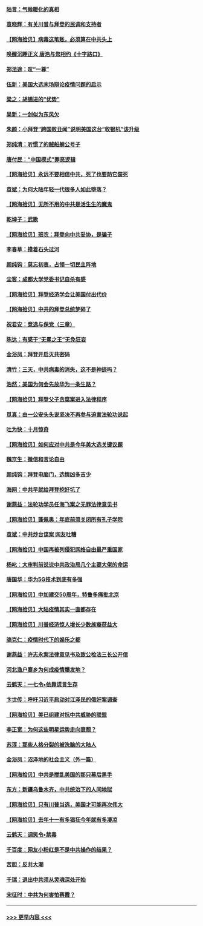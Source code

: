 #### [陆言：气候暖化的真相](../pages/nsc993/n12501183.md?t=10260651) 
#### [袁晓辉：有关川普与拜登的民调和支持者](../pages/nsc993/n12500433.md?t=10260651) 
#### [【网海拾贝】病毒这笔账，必须算在中共头上](../pages/nsc993/n12500320.md?t=10260651) 
#### [唤醒沉睡正义 唐浩与您相约《十字路口》](../pages/nsc993/n12497980.md?t=10260651) 
#### [郑法途：叹“一尊”](../pages/nsc993/n12498837.md?t=10260651) 
#### [伍新：美国大选末场辩论疫情问题的启示](../pages/nsc993/n12498829.md?t=10260651) 
#### [梁之：胡锡进的“优势”](../pages/nsc993/n12498780.md?t=10260651) 
#### [吴新：一剑似为东风欠](../pages/nsc993/n12498772.md?t=10260651) 
#### [朱颜：小拜登“跨国败丑闻”说明美国这台“收银机”该升级](../pages/nsc993/n12498731.md?t=10260651) 
#### [郑纯清：听惯了的贼船艄公号子](../pages/nsc993/n12498721.md?t=10260651) 
#### [唐付民：“中国模式”罪恶逻辑](../pages/nsc993/n12498310.md?t=10260651) 
#### [【网海拾贝】永远不要相信中共，死了也要防它装死](../pages/nsc993/n12498162.md?t=10260651) 
#### [袁斌：为何大陆年轻一代很多人如此堕落？](../pages/nsc993/n12495696.md?t=10260651) 
#### [【网海拾贝】无所不用的中共是活生生的魔鬼](../pages/nsc993/n12495621.md?t=10260651) 
#### [乾坤子：武歌](../pages/nsc993/n12493391.md?t=10260651) 
#### [【网海拾贝】班农：拜登向中共妥协，是骗子](../pages/nsc993/n12492877.md?t=10260651) 
#### [李春草：摸着石头过河](../pages/nsc993/n12491121.md?t=10260651) 
#### [颜纯钩：莫忘初衷，占领一切民主阵地](../pages/nsc993/n12490965.md?t=10260651) 
#### [尘客：成都大学党委书记自杀有感](../pages/nsc993/n12490950.md?t=10260651) 
#### [【网海拾贝】拜登经济学会让美国付出代价](../pages/nsc993/n12489662.md?t=10260651) 
#### [【网海拾贝】中共的拜登总统梦碎了](../pages/nsc993/n12487896.md?t=10260651) 
#### [祝君安：竞选与保党（三章）](../pages/nsc993/n12487258.md?t=10260651) 
#### [陈达：有感于“无冕之王”无免狂妄](../pages/nsc993/n12485133.md?t=10260651) 
#### [金浴凤：拜登开启灭共密码](../pages/nsc993/n12485125.md?t=10260651) 
#### [清竹：三天，中共病毒的消失，这不是神迹吗？](../pages/nsc993/n12485027.md?t=10260651) 
#### [浩然：美国为何会先放华为一条生路？](../pages/nsc993/n12484997.md?t=10260651) 
#### [【网海拾贝】拜登父子贪腐案进入法律程序](../pages/nsc993/n12484957.md?t=10260651) 
#### [觅真：由一公安头头说坚决不再参与迫害法轮功说起](../pages/nsc993/n12484212.md?t=10260651) 
#### [吐为快：十月惊奇](../pages/nsc993/n12484172.md?t=10260651) 
#### [【网海拾贝】如何应对中共是今年美大选关键议题](../pages/nsc993/n12483755.md?t=10260651) 
#### [魏京生：微信和言论自由](../pages/nsc993/n12483372.md?t=10260651) 
#### [颜纯钩：拜登电脑门，选情凶多吉少](../pages/nsc993/n12482666.md?t=10260651) 
#### [海网：中共早就给拜登挖好坑了](../pages/nsc993/n12482660.md?t=10260651) 
#### [谢燕益：法轮功学员任海飞案之无罪法律意见书](../pages/nsc993/n12482512.md?t=10260651) 
#### [【网海拾贝】蓬佩奥：年底前须关闭所有孔子学院](../pages/nsc993/n12482443.md?t=10260651) 
#### [袁斌：中共炒台谍案 网友吐糟](../pages/nsc993/n12481564.md?t=10260651) 
#### [【网海拾贝】中国再被列侵犯网络自由最严重国家](../pages/nsc993/n12479643.md?t=10260651) 
#### [杨叱：大审判前说说中共政治局几个主要大佬的命运](../pages/nsc993/n12477527.md?t=10260651) 
#### [唐国华：华为5G技术到底有多强](../pages/nsc993/n12477483.md?t=10260651) 
#### [【网海拾贝】中加建交50周年，特鲁多痛批北京](../pages/nsc993/n12476892.md?t=10260651) 
#### [【网海拾贝】大陆疫情其实一直都存在](../pages/nsc993/n12473948.md?t=10260651) 
#### [【网海拾贝】川普经济惊人增长少数族裔获益大](../pages/nsc993/n12471565.md?t=10260651) 
#### [骆克仁：疫情时代下的娱乐之都](../pages/nsc993/n12471312.md?t=10260651) 
#### [谢燕益：许志永案法律意见书及致公检法三长公开信](../pages/nsc993/n12470870.md?t=10260651) 
#### [河北渔户寨乡为何成疫情爆发地？](../pages/nsc993/n12464936.md?t=10260651) 
#### [云鹤天：一七令▪依靠谎言生存](../pages/nsc993/n12470034.md?t=10260651) 
#### [卞世传：呼吁习近平启动对江泽民的俄奸案调查](../pages/nsc993/n12469722.md?t=10260651) 
#### [【网海拾贝】美已组建对抗中共威胁的联盟](../pages/nsc993/n12469018.md?t=10260651) 
#### [李正宽：为何这些明星运势走向衰颓？](../pages/nsc993/n12468730.md?t=10260651) 
#### [苏淳：那些人格分裂的被洗脑的大陆人](../pages/nsc993/n12467858.md?t=10260651) 
#### [金浴凤：沼泽地的社会主义（外一篇）](../pages/nsc993/n12467792.md?t=10260651) 
#### [【网海拾贝】中共是搅乱美国的那只幕后黑手](../pages/nsc993/n12467700.md?t=10260651) 
#### [东方：新疆乌鲁木齐，中共统治下的人间地狱](../pages/nsc993/n12466075.md?t=10260651) 
#### [【网海拾贝】只有川普当选，美国才可能再次伟大](../pages/nsc993/n12466013.md?t=10260651) 
#### [【网海拾贝】去年十一有多猖狂今年就有多凄凉](../pages/nsc993/n12463649.md?t=10260651) 
#### [云鹤天：调笑令▪禁毒](../pages/nsc993/n12462975.md?t=10260651) 
#### [千百度：网友小粉红是不是中共操作的结果？](../pages/nsc993/n12461025.md?t=10260651) 
#### [苦胆：反共大潮](../pages/nsc993/n12459469.md?t=10260651) 
#### [千瑞：退出中共须从灵魂深处开始](../pages/nsc993/n12459437.md?t=10260651) 
#### [宋征时：中共为何害怕蔡霞？](../pages/nsc993/n12459097.md?t=10260651) 

----
#### [ >>> 更早内容 <<< ](../indexes/nsc993-earlier.md)
